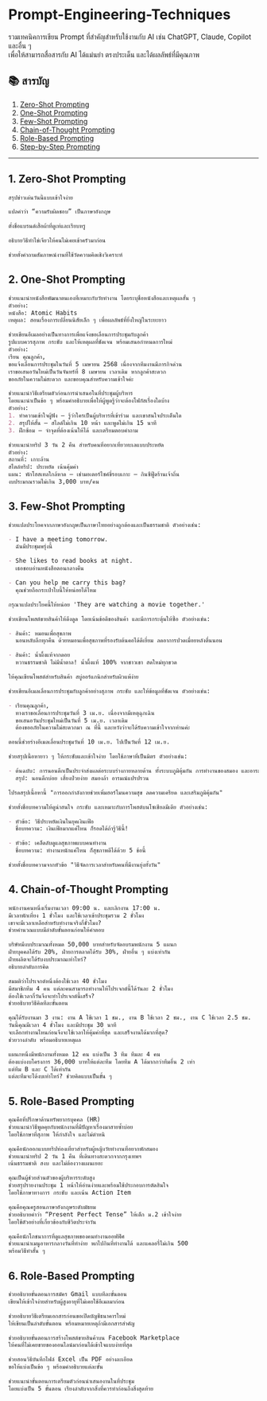 # Prompt-Engineering-Techniques

รวมเทคนิคการเขียน Prompt ที่สำคัญสำหรับใช้งานกับ AI เช่น ChatGPT, Claude, Copilot และอื่น ๆ  
เพื่อให้สามารถสื่อสารกับ AI ได้แม่นยำ ตรงประเด็น และได้ผลลัพธ์ที่มีคุณภาพ

## 📚 สารบัญ

1. [Zero-Shot Prompting](#1-zero-shot-prompting)
2. [One-Shot Prompting](#2-one-shot-prompting)
3. [Few-Shot Prompting](#3-few-shot-prompting)
4. [Chain-of-Thought Prompting](#4-chain-of-thought-prompting)
5. [Role-Based Prompting](#5-role-based-prompting)
6. [Step-by-Step Prompting](#6-step-by-step-prompting)

---

## 1. Zero-Shot Prompting

```markdown
สรุปข่าวเด่นวันนี้แบบเข้าใจง่าย
```

```markdown
แปลคำว่า “ความรับผิดชอบ” เป็นภาษาอังกฤษ
```

```markdown
ตั้งชื่อแบรนด์เสื้อผ้าที่ดูเท่และเรียบหรู
```

```markdown
อธิบายวิธีทำไข่เจียวให้คนไม่เคยเข้าครัวมาก่อน
```

```markdown
ช่วยตั้งคำถามสัมภาษณ์งานที่ใช้วัดความคิดเชิงวิเคราะห์
```

## 2. One-Shot Prompting

```markdown
ช่วยแนะนำหนังสือพัฒนาตนเองที่เหมาะกับวัยทำงาน โดยระบุชื่อหนังสือและเหตุผลสั้น ๆ  
ตัวอย่าง:  
หนังสือ: Atomic Habits  
เหตุผล: สอนเรื่องการเปลี่ยนนิสัยเล็ก ๆ เพื่อผลลัพธ์ที่ยิ่งใหญ่ในระยะยาว
```

```markdown
ช่วยเขียนอีเมลอย่างเป็นทางการเพื่อแจ้งขอเลื่อนการประชุมกับลูกค้า  
รูปแบบควรสุภาพ กระชับ และให้เหตุผลที่ชัดเจน พร้อมเสนอกำหนดการใหม่  
ตัวอย่าง:  
เรียน คุณลูกค้า,  
ขอแจ้งเลื่อนการประชุมในวันที่ 5 เมษายน 2568 เนื่องจากทีมงานมีภารกิจด่วน  
เราขอเสนอวันใหม่เป็นวันจันทร์ที่ 8 เมษายน เวลาเดิม หากลูกค้าสะดวก  
ขออภัยในความไม่สะดวก และขอบคุณสำหรับความเข้าใจค่ะ
```

```markdown
ช่วยแนะนำวิธีเตรียมตัวก่อนการนำเสนอในที่ประชุมผู้บริหาร  
โดยแนะนำเป็นข้อ ๆ พร้อมคำอธิบายเพื่อให้ผู้พูดรู้ว่าจะต้องโฟกัสเรื่องใดบ้าง  
ตัวอย่าง:  
1. ทำความเข้าใจผู้ฟัง – รู้ว่าใครเป็นผู้บริหารที่เข้าร่วม และเขาสนใจประเด็นใด  
2. สรุปให้สั้น – สไลด์ไม่เกิน 10 หน้า และพูดไม่เกิน 15 นาที  
3. ฝึกซ้อม – จำจุดที่ต้องเน้นให้ได้ และเตรียมตอบคำถาม
```

```markdown
ช่วยแนะนำทริป 3 วัน 2 คืน สำหรับคนที่อยากเที่ยวทะเลแบบประหยัด  
ตัวอย่าง:  
สถานที่: เกาะล้าน  
สไตล์ทริป: ประหยัด เน้นคุ้มค่า  
แผน: พักโฮสเทลใกล้หาด – เช่ามอเตอร์ไซค์ขี่รอบเกาะ – กินซีฟู้ดร้านเจ้าถิ่น  
งบประมาณรวมไม่เกิน 3,000 บาท/คน
```

## 3. Few-Shot Prompting

```markdown
ช่วยแปลประโยคจากภาษาอังกฤษเป็นภาษาไทยอย่างถูกต้องและเป็นธรรมชาติ ตัวอย่างเช่น:

- I have a meeting tomorrow.  
  ฉันมีประชุมพรุ่งนี้  

- She likes to read books at night.  
  เธอชอบอ่านหนังสือตอนกลางคืน  

- Can you help me carry this bag?  
  คุณช่วยถือกระเป๋าใบนี้ให้หน่อยได้ไหม  

กรุณาแปลประโยคนี้ให้หน่อย 'They are watching a movie together.'
```

```markdown
ช่วยเขียนโพสต์ขายสินค้าให้ดึงดูด โดยเน้นข้อดีของสินค้า และมีการกระตุ้นให้ซื้อ ตัวอย่างเช่น:

- สินค้า: หมอนเพื่อสุขภาพ  
  นอนหลับลึกทุกคืน ด้วยหมอนเพื่อสุขภาพที่รองรับต้นคอได้ดีเยี่ยม ลดอาการปวดเมื่อยหลังตื่นนอน  

- สินค้า: น้ำผึ้งแท้จากดอย  
  หวานธรรมชาติ ไม่มีน้ำตาล! น้ำผึ้งแท้ 100% จากชาวเขา สดใหม่ทุกขวด  

ให้คุณเขียนโพสต์สำหรับสินค้า สบู่ออร์แกนิกสำหรับผิวแพ้ง่าย
```

```markdown
ช่วยเขียนอีเมลเลื่อนการประชุมกับลูกค้าอย่างสุภาพ กระชับ และให้ข้อมูลที่ชัดเจน ตัวอย่างเช่น:

- เรียนคุณลูกค้า,  
  ทางเราขอเลื่อนการประชุมวันที่ 3 เม.ย. เนื่องจากมีเหตุฉุกเฉิน  
  ขอเสนอวันประชุมใหม่เป็นวันที่ 5 เม.ย. เวลาเดิม  
  ต้องขออภัยในความไม่สะดวกมา ณ ที่นี้ และหวังว่าจะได้รับความเข้าใจจากท่านค่ะ  

ตอนนี้ช่วยร่างอีเมลเลื่อนประชุมวันที่ 10 เม.ย. ไปเป็นวันที่ 12 เม.ย.
```

```markdown
ช่วยสรุปเนื้อหายาว ๆ ให้กระชับและเข้าใจง่าย โดยใช้ภาษาที่เป็นมิตร ตัวอย่างเช่น:

- ต้นฉบับ: การนอนดึกเป็นประจำส่งผลต่อระบบร่างกายหลายด้าน ทั้งระบบภูมิคุ้มกัน การทำงานของสมอง และอารมณ์  
  สรุป: นอนดึกบ่อย เสี่ยงป่วยง่าย สมองล้า อารมณ์แปรปรวน

โปรดสรุปเนื้อหานี้ "การออกกำลังกายช่วยเพิ่มฮอร์โมนความสุข ลดความเครียด และเสริมภูมิคุ้มกัน"
```

```markdown
ช่วยตั้งชื่อบทความให้ดูน่าสนใจ กระชับ และเหมาะกับการโพสต์บนโซเชียลมีเดีย ตัวอย่างเช่น:

- หัวข้อ: วิธีประหยัดเงินในยุคเงินเฟ้อ  
  ชื่อบทความ: เงินเฟ้อมากแค่ไหน ก็รอดได้ถ้ารู้วิธีนี้!

- หัวข้อ: เคล็ดลับดูแลสุขภาพแบบคนทำงาน  
  ชื่อบทความ: ทำงานหนักแค่ไหน ก็สุขภาพดีได้ด้วย 5 ข้อนี้

ช่วยตั้งชื่อบทความจากหัวข้อ "วิธีจัดการเวลาสำหรับคนที่มีงานยุ่งทั้งวัน"
```

## 4. Chain-of-Thought Prompting

```markdown
พนักงานคนหนึ่งเริ่มงานเวลา 09:00 น. และเลิกงาน 17:00 น.  
มีเวลาพักเที่ยง 1 ชั่วโมง และใช้เวลาเข้าประชุมรวม 2 ชั่วโมง  
เขาจะมีเวลาเหลือสำหรับทำงานจริงกี่ชั่วโมง?  
ช่วยคำนวณแบบมีลำดับขั้นตอนก่อนให้คำตอบ
```

```markdown
บริษัทมีงบประมาณทั้งหมด 50,000 บาทสำหรับจัดอบรมพนักงาน 5 แผนก  
ฝ่ายบุคคลได้รับ 20%, ฝ่ายการตลาดได้รับ 30%, ฝ่ายอื่น ๆ แบ่งเท่ากัน  
ฝ่ายผลิตจะได้รับงบประมาณเท่าไหร่?  
อธิบายลำดับการคิด
```

```markdown
สมมติว่าโปรเจกต์หนึ่งต้องใช้เวลา 40 ชั่วโมง  
มีสมาชิกทีม 4 คน แต่ละคนสามารถทำงานให้โปรเจกต์นี้ได้วันละ 2 ชั่วโมง  
ต้องใช้เวลากี่วันจึงจะทำโปรเจกต์นี้เสร็จ?  
ช่วยอธิบายวิธีคิดทีละขั้นตอน
```

```markdown
คุณได้รับงานมา 3 งาน: งาน A ใช้เวลา 1 ชม., งาน B ใช้เวลา 2 ชม., งาน C ใช้เวลา 2.5 ชม.  
วันนี้คุณมีเวลา 4 ชั่วโมง และมีประชุม 30 นาที  
จะเลือกทำงานไหนก่อนจึงจะใช้เวลาให้คุ้มค่าที่สุด และเสร็จงานได้มากที่สุด?  
ช่วยวางลำดับ พร้อมอธิบายเหตุผล
```

```markdown
แผนกหนึ่งมีพนักงานทั้งหมด 12 คน แบ่งเป็น 3 ทีม ทีมละ 4 คน  
ต้องแบ่งงบโครงการ 36,000 บาทให้แต่ละทีม โดยทีม A ได้มากกว่าทีมอื่น 2 เท่า  
แต่ทีม B และ C ได้เท่ากัน  
แต่ละทีมจะได้งบเท่าไหร่? ช่วยคิดแบบเป็นขั้น ๆ
```

## 5. Role-Based Prompting

```markdown
คุณคือที่ปรึกษาด้านทรัพยากรบุคคล (HR)  
ช่วยแนะนำวิธีพูดคุยกับพนักงานที่มีปัญหาเรื่องมาสายซ้ำบ่อย  
โดยใช้ภาษาที่สุภาพ ให้กำลังใจ และไม่ตำหนิ
```

```markdown
คุณคือนักออกแบบทริปท่องเที่ยวสำหรับผู้หญิงวัยทำงานที่อยากพักสมอง  
ช่วยแนะนำทริป 2 วัน 1 คืน ที่เดินทางสะดวกจากกรุงเทพฯ  
เน้นธรรมชาติ สงบ และไม่ต้องวางแผนเยอะ
```

```markdown
คุณเป็นผู้ช่วยส่วนตัวของผู้บริหารระดับสูง  
ช่วยสรุปรายงานประชุม 1 หน้าให้อ่านง่ายและพร้อมใช้ประกอบการตัดสินใจ  
โดยใช้ภาษาทางการ กระชับ และเน้น Action Item
```

```markdown
คุณคือคุณครูสอนภาษาอังกฤษระดับมัธยม  
ช่วยอธิบายคำว่า “Present Perfect Tense” ให้เด็ก ม.2 เข้าใจง่าย  
โดยใช้ตัวอย่างที่เกี่ยวข้องกับชีวิตประจำวัน
```

```markdown
คุณคือนักโภชนาการที่ดูแลสุขภาพของคนทำงานออฟฟิศ  
ช่วยแนะนำเมนูอาหารกลางวันที่ทำง่าย พกไปกินที่ทำงานได้ และแคลอรี่ไม่เกิน 500  
พร้อมวิธีทำสั้น ๆ
```

## 6. Role-Based Prompting

```markdown
ช่วยอธิบายขั้นตอนการสมัคร Gmail แบบทีละขั้นตอน  
เขียนให้เข้าใจง่ายสำหรับผู้สูงอายุที่ไม่เคยใช้อีเมลมาก่อน
```

```markdown
ช่วยอธิบายวิธีเตรียมเอกสารก่อนขอเปิดบัญชีธนาคารใหม่  
ให้เขียนเป็นลำดับขั้นตอน พร้อมหมายเหตุถ้ามีเอกสารสำคัญ
```

```markdown
ช่วยอธิบายขั้นตอนการสร้างโพสต์ขายสินค้าบน Facebook Marketplace  
ให้คนที่ไม่เคยขายของออนไลน์มาก่อนได้เข้าใจแบบง่ายที่สุด
```

```markdown
ช่วยสอนวิธีบันทึกไฟล์ Excel เป็น PDF อย่างละเอียด  
ขอให้แบ่งเป็นข้อ ๆ พร้อมคำอธิบายแต่ละขั้น
```

```markdown
ช่วยแนะนำขั้นตอนการเตรียมตัวก่อนนำเสนองานในที่ประชุม  
โดยแบ่งเป็น 5 ขั้นตอน เรียงลำดับจากสิ่งที่ควรทำก่อนถึงสิ่งสุดท้าย
```





